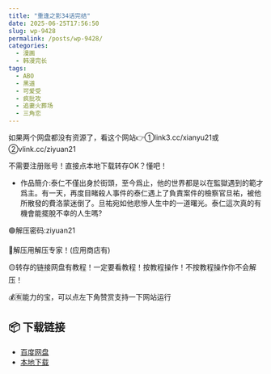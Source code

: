 ```yaml
---
title: "重逢之影34话完结"
date: 2025-06-25T17:56:50
slug: wp-9428
permalink: /posts/wp-9428/
categories:
  - 漫画
  - 韩漫完长
tags:
  - ABO
  - 黑道
  - 可爱受
  - 疯批攻
  - 追妻火葬场
  - 三角恋
---
```


如果两个网盘都没有资源了，看这个网站👉①link3.cc/xianyu21或②vlink.cc/ziyuan21

不需要注册账号！直接点本地下载转存OK？懂吧！

*   作品簡介:泰仁不僅出身於街頭，至今爲止，他的世界都是以在監獄遇到的範才爲主。有一天，再度目睹殺人事件的泰仁遇上了負責案件的檢察官旦祐，被他所散發的費洛蒙迷倒了。旦祐宛如他悲慘人生中的一道曙光。泰仁這次真的有機會能擺脫不幸的人生嗎?

🟢解压密码:ziyuan21

🔵解压用解压专家！(应用商店有)

🟡转存的链接网盘有教程！一定要看教程！按教程操作！不按教程操作你不会解压！

💰🈶能力的宝，可以点左下角赞赏支持一下网站运行

## 📦 下载链接
- [百度网盘](https://blziyuan21.com/pay-download/9428?key=a3dd5050cc&down_id=0)
- [本地下载](https://blziyuan21.com/pay-download/9428?key=a3dd5050cc&down_id=1)

